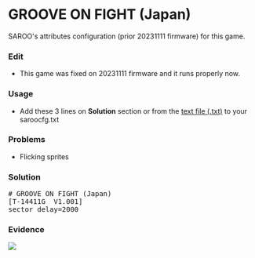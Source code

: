 # GROOVE ON FIGHT (Japan)

SAROO's attributes configuration (prior 20231111 firmware) for this game.

### Edit

- This game was fixed on 20231111 firmware and it runs properly now.

### Usage

- Add these 3 lines on **Solution** section or from the [text file (.txt)](./config.txt) to your saroocfg.txt

### Problems

- Flicking sprites

### Solution

<pre># GROOVE ON FIGHT (Japan)
[T-14411G  V1.001]
sector_delay=2000</pre>

### Evidence

[![](https://img.youtube.com/vi/K3ajIqWbAVw/0.jpg)](https://www.youtube.com/watch?v=K3ajIqWbAVw)
